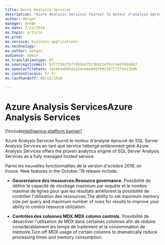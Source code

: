 ```yaml
---
title: Azure Analysis Services
description: "Azure Analysis Services fournit le moteur d'analyse éprouvé de SQL Server Analysis Services en tant que service hébergé entièrement géré."
author: MargoC
manager: AnnBe
ms.date: 7/22/2018
ms.topic: article
ms.prod: 
ms.service: business-applications
ms.technology: 
ms.author: margoc
audience: Admin
ms.translationtype: HT
ms.sourcegitcommit: 62ff356275ffd55047573b9224fb7c94df8dd602
ms.openlocfilehash: 3ac864ab05d2a54ce6e0d9709218727171e13bd6
ms.contentlocale: fr-fr
ms.lasthandoff: 08/15/2018

---
```


# <a name="azure-analysis-services"></a><span data-ttu-id="af1d4-103">Azure Analysis Services</span><span class="sxs-lookup"><span data-stu-id="af1d4-103">Azure Analysis Services</span></span>

[!include[intelligence-platform banner](../../includes/intelligence-platform.md)]



<span data-ttu-id="af1d4-104">Azure Analysis Services fournit le moteur d'analyse éprouvé de SQL Server Analysis Services en tant que service hébergé entièrement géré.</span><span class="sxs-lookup"><span data-stu-id="af1d4-104">Azure Analysis Services offers the proven analytics engine of SQL Server Analysis Services as a fully managed hosted service.</span></span> 

<span data-ttu-id="af1d4-105">Parmi les nouvelles fonctionnalités de la version d'octobre 2018, on trouve :</span><span class="sxs-lookup"><span data-stu-id="af1d4-105">New features in the October '18 release include:</span></span>

- <span data-ttu-id="af1d4-106">**Gouvernance des ressources.**</span><span class="sxs-lookup"><span data-stu-id="af1d4-106">**Resource governance.**</span></span> <span data-ttu-id="af1d4-107">Possibilité de définir la capacité de stockage maximum par requête et le nombre maximal de lignes pour que les résultats améliorent la possibilité de contrôler l'utilisation des ressources.</span><span class="sxs-lookup"><span data-stu-id="af1d4-107">The ability to set maximum memory size per query and maximum number of rows for results to improve your ability to control resource utilization.</span></span>

- <span data-ttu-id="af1d4-108">**Contrôles des colonnes MDX.**</span><span class="sxs-lookup"><span data-stu-id="af1d4-108">**MDX column controls.**</span></span> <span data-ttu-id="af1d4-109">Possibilité de désactiver l'utilisation de MDX dans certaines colonnes afin de réduire considérablement les temps de traitement et la consommation de mémoire.</span><span class="sxs-lookup"><span data-stu-id="af1d4-109">Turn off MDX usage of certain columns to dramatically reduce processing times and memory consumption.</span></span>

